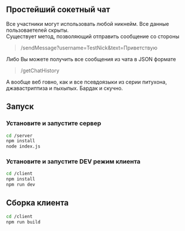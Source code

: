 ## Простейший сокетный чат
Все участники могут использовать любой никнейм. Все данные пользоваетелей скрыты.<br>
Существует метод, позволяющий отправить сообщение со стороны
> /sendMessage?username=TestNick&text=Приветствую
> 
Либо Вы можете получить все сообщения из чата в JSON формате
> /getChatHistory
> 
А вообще веб говно, как и все псевдоязыки из серии питухона, джавастриптиза и пыхыпых. Бардак и скучно.

## Запуск
### Установите и запустите сервер
```sh
cd /server
npm install
node index.js
```

### Установите и запустите DEV режим клиента
```sh
cd /client
npm install
npm run dev
```
## Сборка клиента
```sh
cd /client
npm run build
```